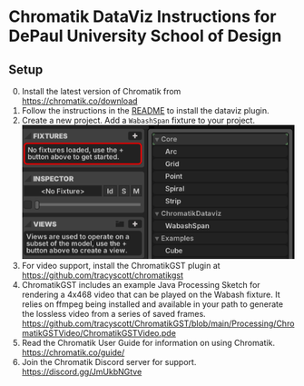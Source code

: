 # Chromatik DataViz Instructions for DePaul University School of Design

## Setup
0. Install the latest version of Chromatik from https://chromatik.co/download
1. Follow the instructions in the [README](README.md) to install the dataviz plugin.
2. Create a new project. Add a `WabashSpan` fixture to your project.
![Wabash Fixture](assets/datavizfixture.png) 
2. For video support, install the ChromatikGST plugin at https://github.com/tracyscott/chromatikgst
3. ChromatikGST includes an example Java Processing Sketch for rendering a 4x468 video that can be played on the Wabash fixture.  It relies on ffmpeg being installed and available in your path to generate the lossless video from a series of saved frames.  
https://github.com/tracyscott/ChromatikGST/blob/main/Processing/ChromatikGSTVideo/ChromatikGSTVideo.pde
4. Read the Chromatik User Guide for information on using Chromatik.  https://chromatik.co/guide/
5. Join the Chromatik Discord server for support.  https://discord.gg/JmUkbNGtve




